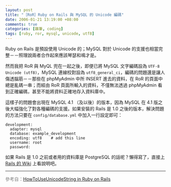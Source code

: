 ```yaml
--- 
layout: post
title: "［RoR］Ruby on Rails 與 MySQL 的 Unicode 編碼"
date: 2006-01-21 13:19:00 +08:00
comments: true
categories: [雜筆, coding]
tags: [ruby, ror, mysql, unicode, utf8]
---
```


Ruby on Rails 是預設使用 Unicode 的；MySQL 對於 Unicode 的支援也相當完整－－照理說兩者合作起來應該琴瑟和鳴才是。

<!-- more -->

然而我把 RoR 與 MyQL 兜在一起之後，即便已將 MySQL 文字編碼設為 `UTF-8 Unicode (utf8)`，MySQL 連線校對設為 `utf8_general_ci`，編碼的問題還是讓人傷透腦筋－－那些在 phpMyAdmin 中所 INSERT 進去的資料，在 RoR 的頁面中總是亂碼一串；而經由 RoR 頁面所輸入的資料，不僅無法透過 phpMyAdmin 看到正確編碼，甚至不能將資料正確地存入資料庫中。

這樣子的問題會出現在 MySQL 4.1 （及以後）的版本，因為 MySQL 在 4.1 版之後大幅強化了對各種編碼的支援。如果安裝的 Rails 是 1.0 之後的版本，解決問題的方法只要在 `config/database.yml` 中加入一行設定即可：

    development:
      adapter: mysql
      database: example_development
      encoding: utf8    # add this line
      username: root
      password:

如果 Rails 是 1.0 之前或者用的資料庫是 PostgreSQL 的話呢？懶得寫了，直接上 [Rails 的 Wiki](http://wiki.rubyonrails.com/rails/pages/HowToUseUnicodeStrings) 上看說明吧。

----

<span style="color:gray;">參考自：[HowToUseUnicodeString in Ruby on Rails](http://wiki.rubyonrails.com/rails/pages/HowToUseUnicodeStrings)</span>